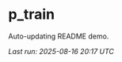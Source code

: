 # p_train

Auto-updating README demo.

<!--START_SECTION:status-->
_Last run: 2025-08-16 20:17 UTC_
<!--END_SECTION:status-->

